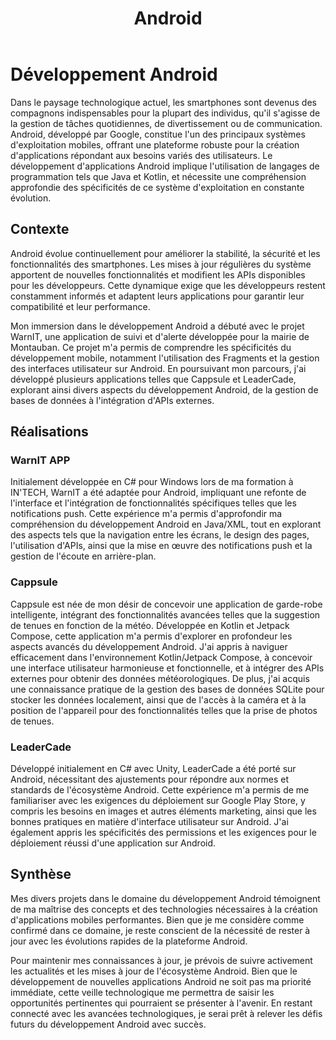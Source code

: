﻿---
layout: post
title:  "Android"
tags: avancé mobile
img: "/assets/images/skills/android.webp"
---

# Développement Android

<!-- BEGIN_EXCERPT -->
Dans le paysage technologique actuel, les smartphones sont devenus des compagnons indispensables pour la plupart des individus, qu'il s'agisse de la gestion de tâches quotidiennes, de divertissement ou de communication. Android, développé par Google, constitue l'un des principaux systèmes d'exploitation mobiles, offrant une plateforme robuste pour la création d'applications répondant aux besoins variés des utilisateurs. Le développement d'applications Android implique l'utilisation de langages de programmation tels que Java et Kotlin, et nécessite une compréhension approfondie des spécificités de ce système d'exploitation en constante évolution.
<!-- END_EXCERPT -->

## Contexte

Android évolue continuellement pour améliorer la stabilité, la sécurité et les fonctionnalités des smartphones. Les mises à jour régulières du système apportent de nouvelles fonctionnalités et modifient les APIs disponibles pour les développeurs. Cette dynamique exige que les développeurs restent constamment informés et adaptent leurs applications pour garantir leur compatibilité et leur performance.

Mon immersion dans le développement Android a débuté avec le projet WarnIT, une application de suivi et d'alerte développée pour la mairie de Montauban. Ce projet m'a permis de comprendre les spécificités du développement mobile, notamment l'utilisation des Fragments et la gestion des interfaces utilisateur sur Android. En poursuivant mon parcours, j'ai développé plusieurs applications telles que Cappsule et LeaderCade, explorant ainsi divers aspects du développement Android, de la gestion de bases de données à l'intégration d'APIs externes.

## Réalisations

### WarnIT APP

Initialement développée en C# pour Windows lors de ma formation à IN'TECH, WarnIT a été adaptée pour Android, impliquant une refonte de l'interface et l'intégration de fonctionnalités spécifiques telles que les notifications push. Cette expérience m'a permis d'approfondir ma compréhension du développement Android en Java/XML, tout en explorant des aspects tels que la navigation entre les écrans, le design des pages, l'utilisation d'APIs, ainsi que la mise en œuvre des notifications push et la gestion de l'écoute en arrière-plan.

### Cappsule

Cappsule est née de mon désir de concevoir une application de garde-robe intelligente, intégrant des fonctionnalités avancées telles que la suggestion de tenues en fonction de la météo. Développée en Kotlin et Jetpack Compose, cette application m'a permis d'explorer en profondeur les aspects avancés du développement Android. J'ai appris à naviguer efficacement dans l'environnement Kotlin/Jetpack Compose, à concevoir une interface utilisateur harmonieuse et fonctionnelle, et à intégrer des APIs externes pour obtenir des données météorologiques. De plus, j'ai acquis une connaissance pratique de la gestion des bases de données SQLite pour stocker les données localement, ainsi que de l'accès à la caméra et à la position de l'appareil pour des fonctionnalités telles que la prise de photos de tenues.

### LeaderCade

Développé initialement en C# avec Unity, LeaderCade a été porté sur Android, nécessitant des ajustements pour répondre aux normes et standards de l'écosystème Android. Cette expérience m'a permis de me familiariser avec les exigences du déploiement sur Google Play Store, y compris les besoins en images et autres éléments marketing, ainsi que les bonnes pratiques en matière d'interface utilisateur sur Android. J'ai également appris les spécificités des permissions et les exigences pour le déploiement réussi d'une application sur Android.

## Synthèse

Mes divers projets dans le domaine du développement Android témoignent de ma maîtrise des concepts et des technologies nécessaires à la création d'applications mobiles performantes. Bien que je me considère comme confirmé dans ce domaine, je reste conscient de la nécessité de rester à jour avec les évolutions rapides de la plateforme Android.

Pour maintenir mes connaissances à jour, je prévois de suivre activement les actualités et les mises à jour de l'écosystème Android. Bien que le développement de nouvelles applications Android ne soit pas ma priorité immédiate, cette veille technologique me permettra de saisir les opportunités pertinentes qui pourraient se présenter à l'avenir. En restant connecté avec les avancées technologiques, je serai prêt à relever les défis futurs du développement Android avec succès.